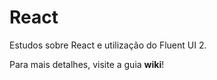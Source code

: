 # React

Estudos sobre React e utilização do Fluent UI 2.  

Para mais detalhes, visite a guia **wiki**!